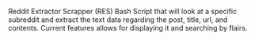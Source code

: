 Reddit Extractor Scrapper (RES)
Bash Script that will look at a specific subreddit and extract the text data regarding the post, title, url, and contents. 
Current features allows for displaying it and searching by flairs.

